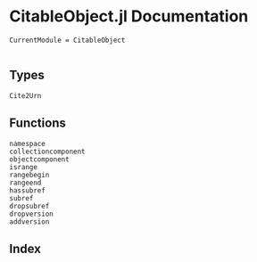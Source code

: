 # CitableObject.jl Documentation
```@meta
CurrentModule = CitableObject
```
```@contents
```
## Types
```@docs
Cite2Urn
```
## Functions
```@docs
namespace
collectioncomponent
objectcomponent
isrange
rangebegin
rangeend
hassubref
subref
dropsubref
dropversion
addversion
```
## Index
```@index
```
